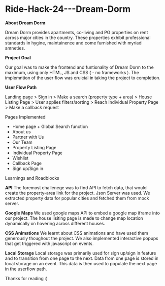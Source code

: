 # Ride-Hack-24---Dream-Dorm

**About Dream Dorm**

Dream Dorm provides apartments, co-living and PG properties on rent across major cities in the country. These properties exhibit professional standards in hygine, maintainence and come furnished with myriad amneties. 

**Project Goal**

Our goal was to make the frontend and funtionality of Dream Dorm to the maximum, using only HTML, JS and CSS ( - no frameworks ). The implemntion of the user flow was cruicial in taking the project to completion.   


**User Flow Path** 

Landing page  >  Sign in  > Make a search (property type + area)  >  House Listing Page  >  User applies filters/sorting  >  Reach Individual Property Page  >   Make a callback request 

 Pages Implemented 

* Home page + Global Search function  
* About us 
* Partner with Us
* Our Team 
* Property Listing Page 
* Individual Property Page 
* Wishlist 
* Callback Page
* Sign up/Sign in 

 Learnings and Roadblocks

**API** 
The foremost challenege was to find API to fetch data, that would create the property-area link for the project. Json Server was used.  We extracted property data for popular cities and fetched them from mock server.  

**Google Maps** 
We used google maps API to embed a google map iframe into our project. The house lisiting page is made to change map location dynamically on hovering across different houses. 

**CSS Animations** 
We learnt about CSS animations and have used them generously thoughout the project. We also implemented interactive popups that get triggered with javascript on events. 

**Local Storage** 
Local storage was primarily used for sign up/sign in feature and to transition from one page to the next. Data from one page is stored in local storage on an event. This data is then used to populate the next page in the userflow path. 


Thanks for reading :) 

